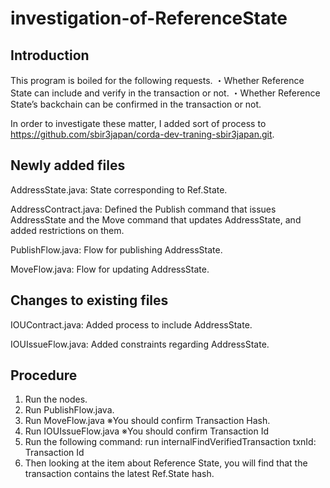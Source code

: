# investigation-of-ReferenceState

## Introduction
This program is boiled for the following requests.
  ・Whether Reference State can include and verify in the transaction or not.
  ・Whether Reference State’s backchain can be confirmed in the transaction or not.
  
In order to investigate these matter, I added sort of process to https://github.com/sbir3japan/corda-dev-traning-sbir3japan.git.

## Newly added files
  AddressState.java: State corresponding to Ref.State.
    
  AddressContract.java: Defined the Publish command that issues AddressState and 
                        the Move command that updates AddressState, and added restrictions on them.
    
  PublishFlow.java: Flow for publishing AddressState.
    
  MoveFlow.java: Flow for updating AddressState.
    
  
## Changes to existing files
  IOUContract.java: Added process to include AddressState.
    
  IOUIssueFlow.java: Added constraints regarding AddressState.

## Procedure
  1. Run the nodes.
  2. Run PublishFlow.java.
  3. Run MoveFlow.java      ※You should confirm Transaction Hash.
  4. Run IOUIssueFlow.java  ※You should confirm Transaction Id
  5. Run the following command:
    run internalFindVerifiedTransaction txnId: Transaction Id
  6. Then looking at the item about Reference State, you will find that the transaction contains the latest Ref.State hash.
  
